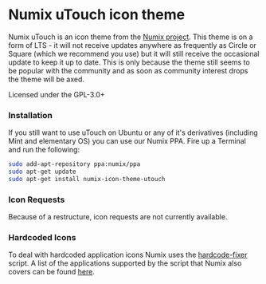 Numix uTouch icon theme
==============
Numix uTouch is an icon theme from the [Numix project](http://numixproject.org). This theme is on a form of LTS - it will not receive updates anywhere as frequently as Circle or Square (which we recommend you use) but it will still receive the occasional update to keep it up to date. This is only because the theme still seems to be popular with the community and as soon as community interest drops the theme will be axed.

Licensed under the GPL-3.0+

### Installation

If you still want to use uTouch on Ubuntu or any of it's derivatives (including Mint and elementary OS) you can use our Numix PPA. Fire up a Terminal and run the following:

```bash
sudo add-apt-repository ppa:numix/ppa
sudo apt-get update
sudo apt-get install numix-icon-theme-utouch
```

### Icon Requests
Because of a restructure, icon requests are not currently available. 

### Hardcoded Icons
To deal with hardcoded application icons Numix uses the [hardcode-fixer](https://github.com/Foggalong/hardcode-fixer) script. A list of the applications supported by the script that Numix also covers can be found [here](https://github.com/Foggalong/hardcode-fixer/blob/master/data/themes/numix.md).
